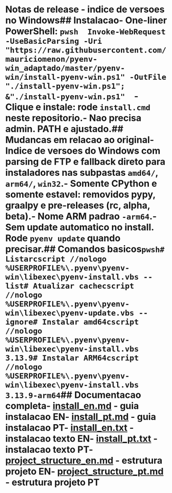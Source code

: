 # Notas de release - indice de versoes no Windows## Instalacao- One-liner PowerShell:  ```pwsh  Invoke-WebRequest -UseBasicParsing -Uri "https://raw.githubusercontent.com/mauriciomenon/pyenv-win_adaptado/master/pyenv-win/install-pyenv-win.ps1" -OutFile "./install-pyenv-win.ps1"; &"./install-pyenv-win.ps1"  ```- Clique e instale: rode `install.cmd` neste repositorio.- Nao precisa admin. PATH e ajustado.## Mudancas em relacao ao original- Indice de versoes do Windows com parsing de FTP e fallback direto para instaladores nas subpastas `amd64/`, `arm64/`, `win32`.- Somente CPython e somente estavel: removidos pypy, graalpy e pre-releases (rc, alpha, beta).- Nome ARM padrao `-arm64`.- Sem update automatico no install. Rode `pyenv update` quando precisar.## Comandos basicos```pwsh# Listarcscript //nologo %USERPROFILE%\.pyenv\pyenv-win\libexec\pyenv-install.vbs --list# Atualizar cachecscript //nologo %USERPROFILE%\.pyenv\pyenv-win\libexec\pyenv-update.vbs --ignore# Instalar amd64cscript //nologo %USERPROFILE%\.pyenv\pyenv-win\libexec\pyenv-install.vbs 3.13.9# Instalar ARM64cscript //nologo %USERPROFILE%\.pyenv\pyenv-win\libexec\pyenv-install.vbs 3.13.9-arm64```## Documentacao completa- [install_en.md](../fork_documentation/install_en.md) - guia instalacao EN- [install_pt.md](../fork_documentation/install_pt.md) - guia instalacao PT- [install_en.txt](../fork_documentation/install_en.txt) - instalacao texto EN- [install_pt.txt](../fork_documentation/install_pt.txt) - instalacao texto PT- [project_structure_en.md](../fork_documentation/project_structure_en.md) - estrutura projeto EN- [project_structure_pt.md](../fork_documentation/project_structure_pt.md) - estrutura projeto PT